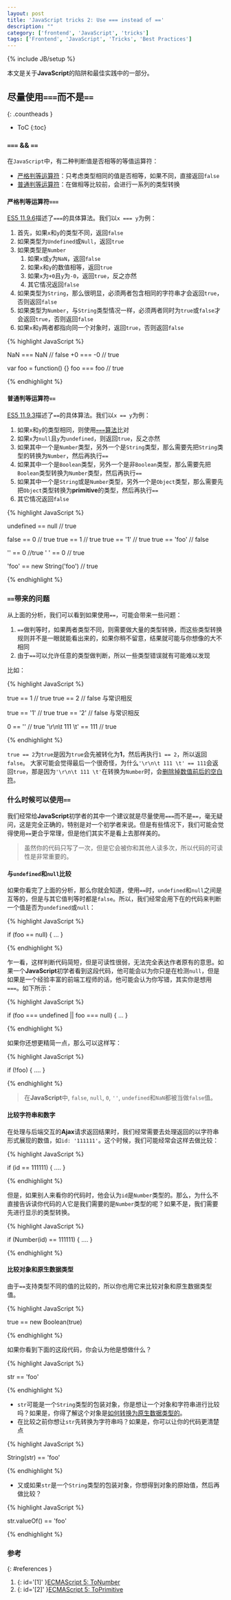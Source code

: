 ```yaml
---
layout: post
title: 'JavaScript tricks 2: Use === instead of =='
description: ""
category: ['frontend', 'JavaScript', 'tricks']
tags: ['Frontend', 'JavaScript', 'Tricks', 'Best Practices']
---
```

{% include JB/setup %}

本文是关于**JavaScript**的陷阱和最佳实践中的一部分。

## 尽量使用`===`而不是`==`
{: .countheads }

* ToC
{:toc}

### `===` && `==`

在`JavaScript`中，有二种判断值是否相等的等值运算符：

* [严格判等运算符](http://es5.github.io/#x11.9.4)：只考虑类型相同的值是否相等，如果不同，直接返回`false`
* [普通判等运算符](http://es5.github.io/#x11.9.1)：在做相等比较前，会进行一系列的类型转换

#### 严格判等运算符`===`

[ES5 11.9.6](http://es5.github.io/#x11.9.6)描述了`===`的具体算法。我们以`x === y`为例：

1. 首先，如果`x`和`y`的类型不同，返回`false`
1. 如果类型为`Undefined`或`Null`，返回`true`
1. 如果类型是`Number`
    1. 如果`x`或`y`为`NaN`，返回`false`
    1. 如果`x`和`y`的数值相等，返回`true`
    1. 如果`x`为`+0`且`y`为`-0`，返回`true`，反之亦然
    1. 其它情况返回`false`
1. 如果类型为`String`，那么很明显，必须两者包含相同的字符串才会返回`true`，否则返回`false`
1. 如果类型为`Number`，与`String`类型情况一样，必须两者同时为`true`或`false`才会返回`true`，否则返回`false`
1. 如果`x`和`y`两者都指向同一个对象时，返回`true`，否则返回`false`

{% highlight JavaScript %}

NaN === NaN // false
+0 === -0 // true

var foo = function() {}
foo === foo // true

{% endhighlight %}

#### 普通判等运算符`==`

[ES5 11.9.3](http://es5.github.io/#x11.9.3)描述了`==`的具体算法。我们以`x == y`为例：

1. 如果`x`和`y`的类型相同，则使用[`===`算法](http://es5.github.io/#x11.9.6)比对
1. 如果`x`为`null`且`y`为`undefined`，则返回`true`，反之亦然
1. 如果其中一个是`Number`类型，另外一个是`String`类型，那么需要先把`String`类型的转换为`Number`，然后再执行`==`
1. 如果其中一个是`Boolean`类型，另外一个是非`Boolean`类型，那么需要先把`Boolean`类型转换为`Number`类型，然后再执行`==`
1. 如果其中一个是`String`或是`Number`类型，另外一个是`Object`类型，那么需要先把`Object`类型转换为**primitive**的类型，然后再执行`==`
1. 其它情况返回`false`

{% highlight JavaScript %}

undefined == null // true

false == 0 // true
true == 1 // true
true == '1' // true
true == 'foo' // false

'' == 0  //true
'  ' == 0 // true

'foo' == new String('foo') // true

{% endhighlight %}

### `==`带来的问题

从上面的分析，我们可以看到如果使用`==`，可能会带来一些问题：

1. `==`做判等时，如果两者类型不同，则需要做大量的类型转换，而这些类型转换规则并不是一眼就能看出来的，如果你稍不留意，结果就可能与你想像的大不相同
1. 由于`==`可以允许任意的类型做判断，所以一些类型错误就有可能难以发现

比如：

{% highlight JavaScript %}

true == 1 // true
true == 2 // false 与常识相反

true == '1' // true
true == '2' // false 与常识相反

0 == '' // true
'\r\n\t 111 \t' == 111 // true

{% endhighlight %}

`true == 2`为`true`是因为`true`会先被转化为**1**，然后再执行`1 == 2`，所以返回`false`。
大家可能会觉得最后一个很奇怪，为什么`'\r\n\t 111 \t' == 111`会返回`true`，那是因为`'\r\n\t 111 \t'`在转换为`Number`时，会[删除掉数值前后的空白符](#[1])。

### 什么时候可以使用`==`

我们经常给**JavaScript**初学者的其中一个建议就是尽量使用`===`而不是`==`，毫无疑问，这是完全正确的，特别是对一个初学者来说。但是有些情况下，我们可能会觉得使用`==`更合乎常理，但是他们其实不是看上去那样美的。

>虽然你的代码只写了一次，但是它会被你和其他人读多次，所以代码的可读性是非常重要的。

#### 与`undefined`和`null`比较

如果你看完了上面的分析，那么你就会知道，使用`==`时，`undefined`和`null`之间是互等的，但是与其它值判等时都是`false`。所以，我们经常会用下在的代码来判断一个值是否为`undefined`或`null`：

{% highlight JavaScript %}

if (foo == null) {
  ...
}

{% endhighlight %}

乍一看，这样判断代码简短，但是可读性很弱，无法完全表达作者原有的意思。如果一个**JavaScript**初学者看到这段代码，他可能会以为你只是在检测`null`，但是如果是一个经验丰富的前端工程师的话，他可能会认为你写错，其实你是想用`===`。如下所示：

{% highlight JavaScript %}

if (foo === undefined || foo === null) { 
  ... 
}

{% endhighlight %}

如果你还想更精简一点，那么可以这样写：

{% highlight JavaScript %}

if (!foo) {
  ....
}

{% endhighlight %}

>在**JavaScript**中, `false`, `null`, `0`, `''`, `undefined`和`NaN`都被当做`false`值。

#### 比较字符串和数字

在处理与后端交互的**Ajax**请求返回结果时，我们经常需要去处理返回的以字符串形式展现的数值，如`id: '111111'`。这个时候，我们可能经常会这样去做比较：

{% highlight JavaScript %}

if (id == 111111) {
  ....
}

{% endhighlight %}

但是，如果别人来看你的代码时，他会认为`id`是`Number`类型的。那么，为什么不直接告诉读你代码的人它是我们需要的是`Number`类型的呢？如果不是，我们需要先进行显示的类型转换。

{% highlight JavaScript %}

if (Number(id) == 111111) {
  ....
}

{% endhighlight %}

#### 比较对象和原生数据类型

由于`==`支持类型不同的值的比较的，所以你也用它来比较对象和原生数据类型值。

{% highlight JavaScript %}

true == new Boolean(true)

{% endhighlight %}

如果你看到下面的这段代码，你会认为他是想做什么？

{% highlight JavaScript %}

str == 'foo'

{% endhighlight %}

* `str`可能是一个`String`类型的包装对象，你是想让一个对象和字符串进行比较吗？如果是，你得了解这个对象是[如何转换为原生数据类型的](#[2])。
* 在比较之前你想让`str`先转换为字符串吗？如果是，你可以让你的代码更清楚点

{% highlight JavaScript %}

String(str) == 'foo'

{% endhighlight %}

* 又或如果`str`是一个`String`类型的包装对象，你想得到对象的原始值，然后再做比较？

{% highlight JavaScript %}

str.valueOf() == 'foo'

{% endhighlight %}

### 参考
{: #references }

1. {: id='[1]' }[ECMAScript 5: ToNumber](http://es5.github.io/#x9.3.1)
2. {: id='[2]' }[ECMAScript 5: ToPrimitive](http://es5.github.io/#x9.1)
